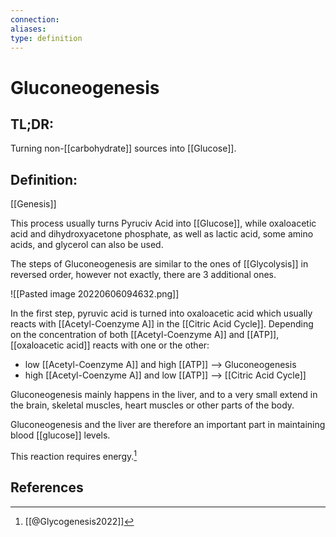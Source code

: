 ```yaml
---
connection:
aliases: 
type: definition
---
```


# Gluconeogenesis

## TL;DR:
Turning non-[[carbohydrate]] sources into [[Glucose]].

## Definition:
[[Genesis]]

This process usually turns Pyruciv Acid into [[Glucose]], while oxaloacetic acid and dihydroxyacetone phosphate, as well as lactic acid, some amino acids, and glycerol can also be used.

The steps of Gluconeogenesis are similar to the ones of [[Glycolysis]] in reversed order, however not exactly, there are 3 additional ones.

![[Pasted image 20220606094632.png]]

In the first step, pyruvic acid is turned into oxaloacetic acid which usually reacts with [[Acetyl-Coenzyme A]] in the [[Citric Acid Cycle]]. Depending on the concentration of both [[Acetyl-Coenzyme A]] and [[ATP]], [[oxaloacetic acid]] reacts with one or the other:
- low [[Acetyl-Coenzyme A]] and high [[ATP]] --> Gluconeogenesis
- high [[Acetyl-Coenzyme A]] and low [[ATP]] --> [[Citric Acid Cycle]]

Gluconeogenesis mainly happens in the liver, and to a very small extend in the brain, skeletal muscles, heart muscles or other parts of the body. 

Gluconeogenesis and the liver are therefore an important part in maintaining blood [[glucose]] levels.

This reaction requires energy.[^1]

## References

[^1]: [[@Glycogenesis2022]]